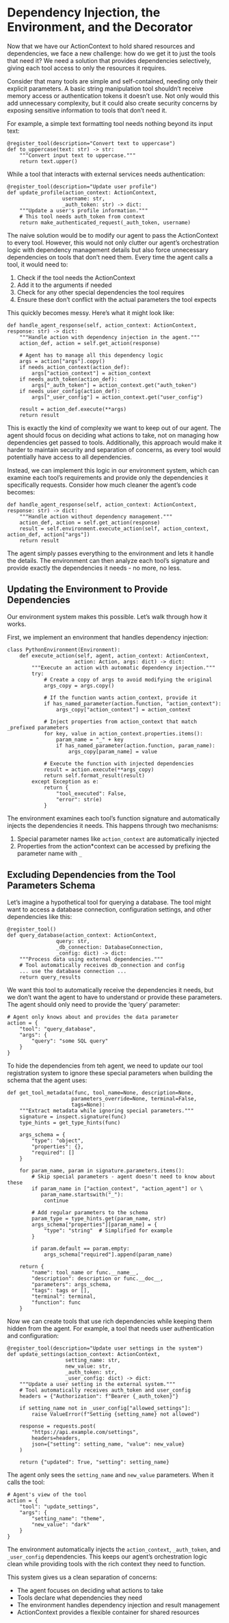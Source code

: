 # Dependency Injection, the Environment, and the Decorator

Now that we have our ActionContext to hold shared resources and dependencies, we face a new challenge: how do we get it to just the tools that need it? We need a solution that provides dependencies selectively, giving each tool access to only the resources it requires.

Consider that many tools are simple and self-contained, needing only their explicit parameters. A basic string manipulation tool shouldn’t receive memory access or authentication tokens it doesn’t use. Not only would this add unnecessary complexity, but it could also create security concerns by exposing sensitive information to tools that don’t need it.

For example, a simple text formatting tool needs nothing beyond its input text:

```
@register_tool(description="Convert text to uppercase")
def to_uppercase(text: str) -> str:
    """Convert input text to uppercase."""
    return text.upper()
```

While a tool that interacts with external services needs authentication:

```
@register_tool(description="Update user profile")
def update_profile(action_context: ActionContext,
                  username: str,
                  _auth_token: str) -> dict:
    """Update a user's profile information."""
    # This tool needs auth_token from context
    return make_authenticated_request(_auth_token, username)
```

The naive solution would be to modify our agent to pass the ActionContext to every tool. However, this would not only clutter our agent’s orchestration logic with dependency management details but also force unnecessary dependencies on tools that don’t need them. Every time the agent calls a tool, it would need to:

1. Check if the tool needs the ActionContext
2. Add it to the arguments if needed
3. Check for any other special dependencies the tool requires
4. Ensure these don’t conflict with the actual parameters the tool expects

This quickly becomes messy. Here’s what it might look like:

```
def handle_agent_response(self, action_context: ActionContext, response: str) -> dict:
    """Handle action with dependency injection in the agent."""
    action_def, action = self.get_action(response)

    # Agent has to manage all this dependency logic
    args = action["args"].copy()
    if needs_action_context(action_def):
        args["action_context"] = action_context
    if needs_auth_token(action_def):
        args["_auth_token"] = action_context.get("auth_token")
    if needs_user_config(action_def):
        args["_user_config"] = action_context.get("user_config")

    result = action_def.execute(**args)
    return result
```

This is exactly the kind of complexity we want to keep out of our agent. The agent should focus on deciding what actions to take, not on managing how dependencies get passed to tools. Additionally, this approach would make it harder to maintain security and separation of concerns, as every tool would potentially have access to all dependencies.

Instead, we can implement this logic in our environment system, which can examine each tool’s requirements and provide only the dependencies it specifically requests. Consider how much cleaner the agent’s code becomes:

```
def handle_agent_response(self, action_context: ActionContext, response: str) -> dict:
    """Handle action without dependency management."""
    action_def, action = self.get_action(response)
    result = self.environment.execute_action(self, action_context, action_def, action["args"])
    return result
```

The agent simply passes everything to the environment and lets it handle the details. The environment can then analyze each tool’s signature and provide exactly the dependencies it needs - no more, no less.

## Updating the Environment to Provide Dependencies

Our environment system makes this possible. Let’s walk through how it works.

First, we implement an environment that handles dependency injection:

```
class PythonEnvironment(Environment):
    def execute_action(self, agent, action_context: ActionContext,
                      action: Action, args: dict) -> dict:
        """Execute an action with automatic dependency injection."""
        try:
            # Create a copy of args to avoid modifying the original
            args_copy = args.copy()

            # If the function wants action_context, provide it
            if has_named_parameter(action.function, "action_context"):
                args_copy["action_context"] = action_context

            # Inject properties from action_context that match _prefixed parameters
            for key, value in action_context.properties.items():
                param_name = "_" + key
                if has_named_parameter(action.function, param_name):
                    args_copy[param_name] = value

            # Execute the function with injected dependencies
            result = action.execute(**args_copy)
            return self.format_result(result)
        except Exception as e:
            return {
                "tool_executed": False,
                "error": str(e)
            }
```

The environment examines each tool’s function signature and automatically injects the dependencies it needs. This happens through two mechanisms:

1. Special parameter names like `action_context` are automatically injected
2. Properties from the action\*context can be accessed by prefixing the parameter name with `_`

## Excluding Dependencies from the Tool Parameters Schema

Let’s imagine a hypothetical tool for querying a database. The tool might want to access a database connection, configuration settings, and other dependencies like this:

```
@register_tool()
def query_database(action_context: ActionContext,
                query: str,
                _db_connection: DatabaseConnection,
                _config: dict) -> dict:
    """Process data using external dependencies."""
    # Tool automatically receives db_connection and config
    ... use the database connection ...
    return query_results
```

We want this tool to automatically receive the dependencies it needs, but we don’t want the agent to have to understand or provide these parameters. The agent should only need to provide the ‘query’ parameter:

```
# Agent only knows about and provides the data parameter
action = {
    "tool": "query_database",
    "args": {
        "query": "some SQL query"
    }
}
```

To hide the dependencies from teh agent, we need to update our tool registration system to ignore these special parameters when building the schema that the agent uses:

```
def get_tool_metadata(func, tool_name=None, description=None,
                     parameters_override=None, terminal=False,
                     tags=None):
    """Extract metadata while ignoring special parameters."""
    signature = inspect.signature(func)
    type_hints = get_type_hints(func)

    args_schema = {
        "type": "object",
        "properties": {},
        "required": []
    }

    for param_name, param in signature.parameters.items():
        # Skip special parameters - agent doesn't need to know about these
        if param_name in ["action_context", "action_agent"] or \
           param_name.startswith("_"):
            continue

        # Add regular parameters to the schema
        param_type = type_hints.get(param_name, str)
        args_schema["properties"][param_name] = {
            "type": "string"  # Simplified for example
        }

        if param.default == param.empty:
            args_schema["required"].append(param_name)

    return {
        "name": tool_name or func.__name__,
        "description": description or func.__doc__,
        "parameters": args_schema,
        "tags": tags or [],
        "terminal": terminal,
        "function": func
    }
```

Now we can create tools that use rich dependencies while keeping them hidden from the agent. For example, a tool that needs user authentication and configuration:

```
@register_tool(description="Update user settings in the system")
def update_settings(action_context: ActionContext,
                   setting_name: str,
                   new_value: str,
                   _auth_token: str,
                   _user_config: dict) -> dict:
    """Update a user setting in the external system."""
    # Tool automatically receives auth_token and user_config
    headers = {"Authorization": f"Bearer {_auth_token}"}

    if setting_name not in _user_config["allowed_settings"]:
        raise ValueError(f"Setting {setting_name} not allowed")

    response = requests.post(
        "https://api.example.com/settings",
        headers=headers,
        json={"setting": setting_name, "value": new_value}
    )

    return {"updated": True, "setting": setting_name}
```

The agent only sees the `setting_name` and `new_value` parameters. When it calls the tool:

```
# Agent's view of the tool
action = {
    "tool": "update_settings",
    "args": {
        "setting_name": "theme",
        "new_value": "dark"
    }
}
```

The environment automatically injects the `action_context`, `_auth_token`, and `_user_config` dependencies. This keeps our agent’s orchestration logic clean while providing tools with the rich context they need to function.

This system gives us a clean separation of concerns:

- The agent focuses on deciding what actions to take
- Tools declare what dependencies they need
- The environment handles dependency injection and result management
- ActionContext provides a flexible container for shared resources

